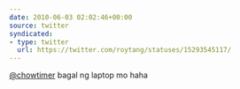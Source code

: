 ```yaml
---
date: 2010-06-03 02:02:46+00:00
source: twitter
syndicated:
- type: twitter
  url: https://twitter.com/roytang/statuses/15293545117/
---
```


[@chowtimer](https://twitter.com/chowtimer/) bagal ng laptop mo haha